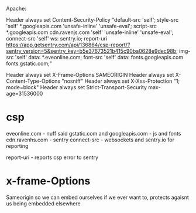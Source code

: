 

Apache:

Header always set Content-Security-Policy "default-src 'self'; style-src 'self' *.googleapis.com 'unsafe-inline' 'unsafe-eval'; script-src *.googleapis.com cdn.ravenjs.com 'self' 'unsafe-inline' 'unsafe-eval'; connect-src 'self' ws: sentry.io; report-uri https://app.getsentry.com/api/136864/csp-report/?sentry_version=5&sentry_key=b5e37673521b415c90ba0628e9dec98b; img-src 'self' data: *.eveonline.com; font-src 'self' data: fonts.googleapis.com fonts.gstatic.com;" 
	
Header always set X-Frame-Options SAMEORIGIN
Header always set X-Content-Type-Options "nosniff"
Header always set X-Xss-Protection "1; mode=block"
Header always set Strict-Transport-Security max-age=31536000

csp
====
eveonline.com - nuff said
gstatic.com and googleapis.com - js and fonts
cdn.ravenhs.com - sentry
connect-src - websockets and sentry.io for reporting

report-uri - reports csp error to sentry

x-frame-Options
====
Sameorigin so we can embed ourselves if we ever want to, protects agaisnt us being embedded elsewhere